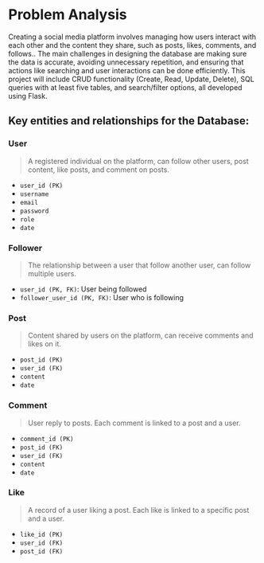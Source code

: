 # Problem Analysis
Creating a social media platform involves managing how users interact with each other and the content they share, such as posts, likes, comments, and follows.. The main challenges in designing the database are making sure the data is accurate, avoiding unnecessary repetition, and ensuring that actions like searching and user interactions can be done efficiently. This project will include CRUD functionality (Create, Read, Update, Delete), SQL queries with at least five tables, and search/filter options, all developed using Flask.

## Key entities and relationships for the Database:
### User
> A registered individual on the platform, can follow other users, post content, like posts, and comment on posts.
- `user_id (PK)`
- `username`
- `email`
- `password`
- `role`
- `date`
### Follower
> The relationship between a user that follow another user, can follow multiple users.
- `user_id (PK, FK)`: User being followed 
- `follower_user_id (PK, FK)`: User who is following
### Post
> Content shared by users on the platform, can receive comments and likes on it.
- `post_id (PK)`
- `user_id (FK)`
- `content`
- `date`
### Comment
> User reply to posts. Each comment is linked to a post and a user.
- `comment_id (PK)`
- `post_id (FK)`
- `user_id (FK)`
- `content`
- `date`
### Like
> A record of a user liking a post. Each like is linked to a specific post and a user.
- `like_id (PK)`
- `user_id (FK)`
- `post_id (FK)`


